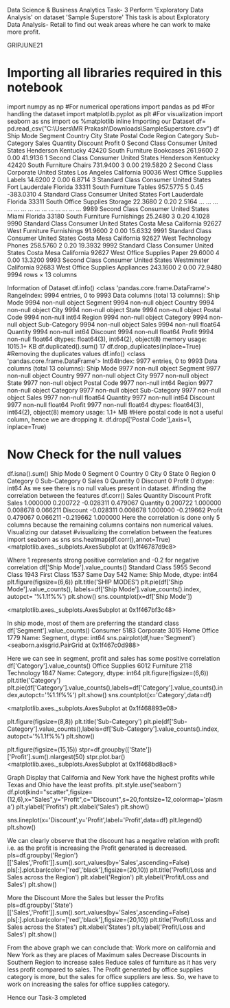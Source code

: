 Data Science & Business Analytics
Task- 3 Perform 'Exploratory Data Analysis' on dataset 'Sample Superstore' This task is about Exploratory Data Analysis- Retail to find out weak areas where he can work to make more profit.

GRIPJUNE21
# Importing all libraries required in this notebook
import numpy as np #For numerical operations
import pandas as pd #For handling the dataset
import matplotlib.pyplot as plt #For visualization
import seaborn as sns
import os
%matplotlib inline
Importing our Dataset
df= pd.read_csv("C:\\Users\\MR Prakash\\Downloads\SampleSuperstore.csv")
df
Ship Mode	Segment	Country	City	State	Postal Code	Region	Category	Sub-Category	Sales	Quantity	Discount	Profit
0	Second Class	Consumer	United States	Henderson	Kentucky	42420	South	Furniture	Bookcases	261.9600	2	0.00	41.9136
1	Second Class	Consumer	United States	Henderson	Kentucky	42420	South	Furniture	Chairs	731.9400	3	0.00	219.5820
2	Second Class	Corporate	United States	Los Angeles	California	90036	West	Office Supplies	Labels	14.6200	2	0.00	6.8714
3	Standard Class	Consumer	United States	Fort Lauderdale	Florida	33311	South	Furniture	Tables	957.5775	5	0.45	-383.0310
4	Standard Class	Consumer	United States	Fort Lauderdale	Florida	33311	South	Office Supplies	Storage	22.3680	2	0.20	2.5164
...	...	...	...	...	...	...	...	...	...	...	...	...	...
9989	Second Class	Consumer	United States	Miami	Florida	33180	South	Furniture	Furnishings	25.2480	3	0.20	4.1028
9990	Standard Class	Consumer	United States	Costa Mesa	California	92627	West	Furniture	Furnishings	91.9600	2	0.00	15.6332
9991	Standard Class	Consumer	United States	Costa Mesa	California	92627	West	Technology	Phones	258.5760	2	0.20	19.3932
9992	Standard Class	Consumer	United States	Costa Mesa	California	92627	West	Office Supplies	Paper	29.6000	4	0.00	13.3200
9993	Second Class	Consumer	United States	Westminster	California	92683	West	Office Supplies	Appliances	243.1600	2	0.00	72.9480
9994 rows × 13 columns

Information of Dataset
df.info()
<class 'pandas.core.frame.DataFrame'>
RangeIndex: 9994 entries, 0 to 9993
Data columns (total 13 columns):
Ship Mode       9994 non-null object
Segment         9994 non-null object
Country         9994 non-null object
City            9994 non-null object
State           9994 non-null object
Postal Code     9994 non-null int64
Region          9994 non-null object
Category        9994 non-null object
Sub-Category    9994 non-null object
Sales           9994 non-null float64
Quantity        9994 non-null int64
Discount        9994 non-null float64
Profit          9994 non-null float64
dtypes: float64(3), int64(2), object(8)
memory usage: 1015.1+ KB
df.duplicated().sum()
17
df.drop_duplicates(inplace=True) #Removing the duplicates values
df.info()
<class 'pandas.core.frame.DataFrame'>
Int64Index: 9977 entries, 0 to 9993
Data columns (total 13 columns):
Ship Mode       9977 non-null object
Segment         9977 non-null object
Country         9977 non-null object
City            9977 non-null object
State           9977 non-null object
Postal Code     9977 non-null int64
Region          9977 non-null object
Category        9977 non-null object
Sub-Category    9977 non-null object
Sales           9977 non-null float64
Quantity        9977 non-null int64
Discount        9977 non-null float64
Profit          9977 non-null float64
dtypes: float64(3), int64(2), object(8)
memory usage: 1.1+ MB
#Here postal code is not a useful column, hence we are dropping it.
df.drop(['Postal Code'],axis=1, inplace=True)
# Now Check for the null values
df.isna().sum()
Ship Mode       0
Segment         0
Country         0
City            0
State           0
Region          0
Category        0
Sub-Category    0
Sales           0
Quantity        0
Discount        0
Profit          0
dtype: int64
As we see there is no null values present in dataset.
#finding the correlation between the features
df.corr()
Sales	Quantity	Discount	Profit
Sales	1.000000	0.200722	-0.028311	0.479067
Quantity	0.200722	1.000000	0.008678	0.066211
Discount	-0.028311	0.008678	1.000000	-0.219662
Profit	0.479067	0.066211	-0.219662	1.000000
Here the correlation is done only 5 columns because the remaining columns contains non numerical values.
Visualizing our dataset
#visualizing the correlation between the features
import seaborn as sns
sns.heatmap(df.corr(),annot=True)
<matplotlib.axes._subplots.AxesSubplot at 0x1f46787d9c8>

Where 1 represents strong positive correlation and -0.2 for negative correlation
df['Ship Mode'].value_counts()
Standard Class    5955
Second Class      1943
First Class       1537
Same Day           542
Name: Ship Mode, dtype: int64
​
plt.figure(figsize=(6,6))
plt.title('SHIP MODES')
plt.pie(df['Ship Mode'].value_counts(), labels=df['Ship Mode'].value_counts().index, autopct= '%1.1f%%')
plt.show()
sns.countplot(x=df['Ship Mode'])

<matplotlib.axes._subplots.AxesSubplot at 0x1f467bf3c48>

In ship mode, most of them are preferring the standard class
df['Segment'].value_counts()
Consumer       5183
Corporate      3015
Home Office    1779
Name: Segment, dtype: int64
sns.pairplot(df,hue='Segment')
<seaborn.axisgrid.PairGrid at 0x1f467c0d988>

Here we can see in segment, profit and sales has some positive correlation
df['Category'].value_counts()
Office Supplies    6012
Furniture          2118
Technology         1847
Name: Category, dtype: int64
plt.figure(figsize=(6,6))
plt.title('Category')
plt.pie(df['Category'].value_counts(),labels=df['Category'].value_counts().index,autopct='%1.1f%%')
plt.show()
sns.countplot(x='Category',data=df)

<matplotlib.axes._subplots.AxesSubplot at 0x1f468893e08>

plt.figure(figsize=(8,8))
plt.title('Sub-Category')
plt.pie(df['Sub-Category'].value_counts(),labels=df['Sub-Category'].value_counts().index, autopct='%1.1f%%')
plt.show()

plt.figure(figsize=(15,15))
stpr=df.groupby(['State'])['Profit'].sum().nlargest(50)
stpr.plot.bar()
<matplotlib.axes._subplots.AxesSubplot at 0x1f468bd8ac8>

Graph Display that California and New York have the highest profits while Texas and Ohio have the least profits.
plt.style.use('seaborn')
df.plot(kind="scatter",figsize=(12,6),x="Sales",y="Profit",c="Discount",s=20,fontsize=12,colormap='plasma')
plt.ylabel('Profits')
plt.xlabel('Sales')
plt.show()

sns.lineplot(x='Discount',y='Profit',label='Profit',data=df)
plt.legend()
plt.show()

We can clearly observe that the discount has a negative relation with profit i.e. as the profit is increasing the Profit generated is decreased.
pls=df.groupby('Region')[['Sales','Profit']].sum().sort_values(by='Sales',ascending=False)
pls[:].plot.bar(color=['red','black'],figsize=(20,10))
plt.title('Profit/Loss and Sales across the Region')
plt.xlabel('Region')
plt.ylabel('Profit/Loss and Sales')
plt.show()

More the Discount More the Sales but lesser the Profits
pls=df.groupby('State')[['Sales','Profit']].sum().sort_values(by='Sales',ascending=False)
pls[:].plot.bar(color=['red','black'],figsize=(20,10))
plt.title('Profit/Loss and Sales across the States')
plt.xlabel('States')
plt.ylabel('Profit/Loss and Sales')
plt.show()

From the above graph we can conclude that:
Work more on california and New York as they are places of Maximum sales Decrease Discounts in Southern Region to increase sales Reduce sales of furniture as it has very less profit compared to sales. The Profit generated by office supplies category is more, but the sales for office suppliers are less. So, we have to work on increasing the sales for office supplies category.

Hence our Task-3 ompleted
